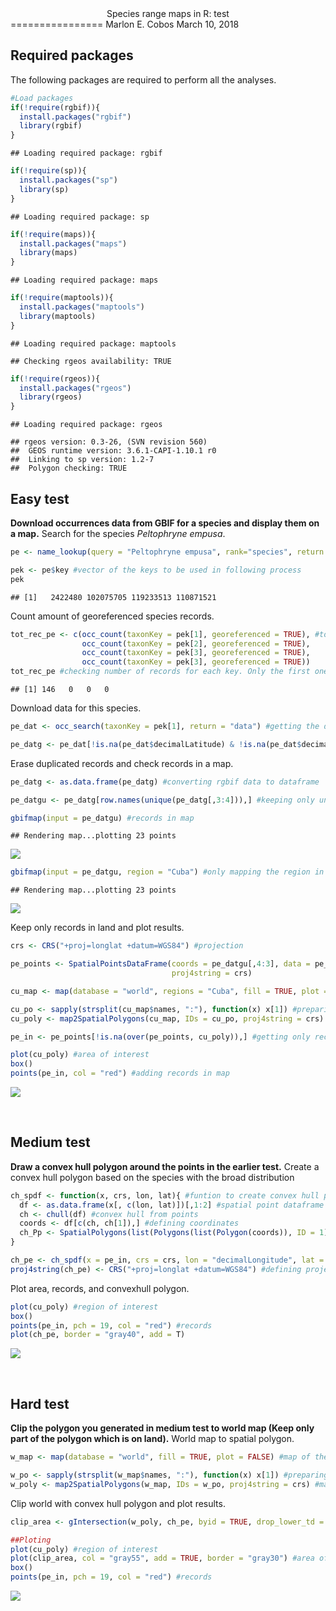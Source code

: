 <center>
Species range maps in R: test
</center>
================
Marlon E. Cobos
March 10, 2018

Required packages
-----------------

The following packages are required to perform all the analyses.

``` r
#Load packages
if(!require(rgbif)){
  install.packages("rgbif")
  library(rgbif)
}
```

    ## Loading required package: rgbif

``` r
if(!require(sp)){
  install.packages("sp")
  library(sp)
}
```

    ## Loading required package: sp

``` r
if(!require(maps)){
  install.packages("maps")
  library(maps)
}
```

    ## Loading required package: maps

``` r
if(!require(maptools)){
  install.packages("maptools")
  library(maptools)
}
```

    ## Loading required package: maptools

    ## Checking rgeos availability: TRUE

``` r
if(!require(rgeos)){
  install.packages("rgeos")
  library(rgeos)
}
```

    ## Loading required package: rgeos

    ## rgeos version: 0.3-26, (SVN revision 560)
    ##  GEOS runtime version: 3.6.1-CAPI-1.10.1 r0 
    ##  Linking to sp version: 1.2-7 
    ##  Polygon checking: TRUE

Easy test
---------

**Download occurrences data from GBIF for a species and display them on a map.** Search for the species *Peltophryne empusa*.

``` r
pe <- name_lookup(query = "Peltophryne empusa", rank="species", return = "data") #data frame with information of the species

pek <- pe$key #vector of the keys to be used in following process
pek
```

    ## [1]   2422480 102075705 119233513 110871521

Count amount of georeferenced species records.

``` r
tot_rec_pe <- c(occ_count(taxonKey = pek[1], georeferenced = TRUE), #total number of records for this species using all keys
                occ_count(taxonKey = pek[2], georeferenced = TRUE),
                occ_count(taxonKey = pek[3], georeferenced = TRUE),
                occ_count(taxonKey = pek[3], georeferenced = TRUE))
tot_rec_pe #checking number of records for each key. Only the first one is useful
```

    ## [1] 146   0   0   0

Download data for this species.

``` r
pe_dat <- occ_search(taxonKey = pek[1], return = "data") #getting the data from GBIF

pe_datg <- pe_dat[!is.na(pe_dat$decimalLatitude) & !is.na(pe_dat$decimalLongitude),] #keeping only georeferenced records
```

Erase duplicated records and check records in a map.

``` r
pe_datg <- as.data.frame(pe_datg) #converting rgbif data to dataframe

pe_datgu <- pe_datg[row.names(unique(pe_datg[,3:4])),] #keeping only unique records

gbifmap(input = pe_datgu) #records in map
```

    ## Rendering map...plotting 23 points

![](Marlon_E_Cobos_test_files/figure-markdown_github/unnamed-chunk-5-1.png)

``` r
gbifmap(input = pe_datgu, region = "Cuba") #only mapping the region in wich the species actually is
```

    ## Rendering map...plotting 23 points

![](Marlon_E_Cobos_test_files/figure-markdown_github/unnamed-chunk-5-2.png)

Keep only records in land and plot results.

``` r
crs <- CRS("+proj=longlat +datum=WGS84") #projection

pe_points <- SpatialPointsDataFrame(coords = pe_datgu[,4:3], data = pe_datgu, #converting dataframe in spatialpointdataframe 
                                    proj4string = crs)

cu_map <- map(database = "world", regions = "Cuba", fill = TRUE, plot = FALSE) #map of Cuba

cu_po <- sapply(strsplit(cu_map$names, ":"), function(x) x[1]) #preparing data to create polygon
cu_poly <- map2SpatialPolygons(cu_map, IDs = cu_po, proj4string = crs) #map to polygon

pe_in <- pe_points[!is.na(over(pe_points, cu_poly)),] #getting only records in land

plot(cu_poly) #area of interest
box()
points(pe_in, col = "red") #adding records in map
```

![](Marlon_E_Cobos_test_files/figure-markdown_github/unnamed-chunk-6-1.png)

<br>

Medium test
-----------

**Draw a convex hull polygon around the points in the earlier test.** Create a convex hull polygon based on the species with the broad distribution

``` r
ch_spdf <- function(x, crs, lon, lat){ #funtion to create convex hull polygon
  df <- as.data.frame(x[, c(lon, lat)])[,1:2] #spatial point dataframe to data frame keeping only coordinates
  ch <- chull(df) #convex hull from points
  coords <- df[c(ch, ch[1]),] #defining coordinates
  ch_Pp <- SpatialPolygons(list(Polygons(list(Polygon(coords)), ID = 1))) #transformation of C_hull into a polygon
}

ch_pe <- ch_spdf(x = pe_in, crs = crs, lon = "decimalLongitude", lat = "decimalLatitude") #creating convexhull polygon
proj4string(ch_pe) <- CRS("+proj=longlat +datum=WGS84") #defining projection
```

Plot area, records, and convexhull polygon.

``` r
plot(cu_poly) #region of interest
box()
points(pe_in, pch = 19, col = "red") #records
plot(ch_pe, border = "gray40", add = T)
```

![](Marlon_E_Cobos_test_files/figure-markdown_github/unnamed-chunk-8-1.png)

<br>

Hard test
---------

**Clip the polygon you generated in medium test to world map (Keep only part of the polygon which is on land).** World map to spatial polygon.

``` r
w_map <- map(database = "world", fill = TRUE, plot = FALSE) #map of the world

w_po <- sapply(strsplit(w_map$names, ":"), function(x) x[1]) #preparing data to create polygon
w_poly <- map2SpatialPolygons(w_map, IDs = w_po, proj4string = crs) #map to polygon
```

Clip world with convex hull polygon and plot results.

``` r
clip_area <- gIntersection(w_poly, ch_pe, byid = TRUE, drop_lower_td = TRUE)

##Ploting
plot(cu_poly) #region of interest
plot(clip_area, col = "gray55", add = TRUE, border = "gray30") #area of interest clipped with convexhull
box()
points(pe_in, pch = 19, col = "red") #records
```

![](Marlon_E_Cobos_test_files/figure-markdown_github/unnamed-chunk-10-1.png)
